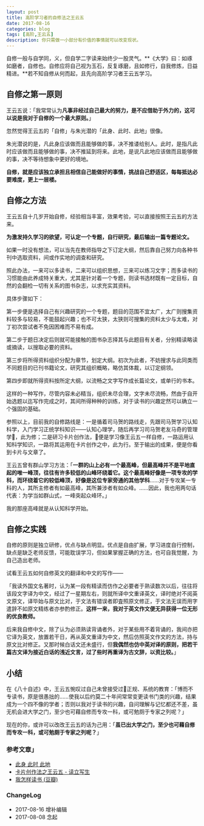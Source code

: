 ```yaml
---
layout: post
title: 高阶学习者的自修法之王云五
date: 2017-08-16
categories: blog
tags: [高阶,王云五]
description: 你只需做一小部分有价值的事情就可以改变现状。
---
```


自修一般与自学同，义，但自学二字读来始终少一股灵气。**《大学》曰：如琢如磨者，自修也。自修应将自己视为玉石，反复琢磨，且如修行，自我修炼，日益精进。**若不知自修从何而起，且先向高阶学习者王云五学习。

## 自修之第一原则

王云五说：「我常常认为**凡事非经过自己最大的努力，是不应借助于外力的，这可以说是我对于自修的一个最大原则。**」

忽然觉得王云五的「自修」与朱光潜的「此身、此时、此地」很像。

朱光潜说的是，凡此身应该做而且能够做的事，决不推诿给别人。此时，是指凡此时应该做而且能够做的事，决不推延到将来。此地，是说凡此地应该做而且能够做的事，决不等待想象中更好的境地。

**自修，就是应该独立承担且相信自己能做好的事情，挑战自己舒适区，每每抵达必要难度，更上一层楼。**

## 自修之方法

王云五自十几岁开始自修，经验相当丰富，效果考验，可以直接按照王云五的方法来。

**为激发持久学习的欲望，可认定一个专题，自行研究，最后输出一篇专题论文。**

如果一时没有想法，可以当先在教师指导之下订定大纲，然后靠自己努力向各种书刊中选取资料，间或作实地的调查和研究。

照此办法，一来可以多读书，二来可以组织思想，三来可以练习文字；而多读书的习惯能由此养成特关重大，尤其是针对着一个专题，则读书选材既有一定目标，自然的会翻检一切有关系的图书杂志，以求充实其资料。

具体步骤如下：

第一步便是选择自己有兴趣研究的一个专题，题目的范围不宜太广，太广则搜集资料较多与较易，不能鼓起兴趣；也不可太狭，太狭则可搜集的资料太少与太难，对丁初次尝试者不免因困难而不易有成。

第二步于题日决定后则就可能接触的图书杂志择其与此题目有关者，分别精读略读或摘读，以搜取必要的资料。

第三步将所得资料组织分配为章节，划定大纲。初次为此者，不妨搜求与此同类而不同题目的已刊书籍论文，研究其组织概略，略仿其体裁，以订定纲领。

第四步即就所得资料按所定大纲，以流畅之文字写作成长篇论文，或单行的书本。

这样的一种写作，尽管内容未必精当，组织未尽合理，文字未尽流畅，然由于自开始选题以迄写作完成之时，其间所得种种的训练，对于读书的兴趣定然可以确立一个强固的基础。

参照以上，目前我的自修路线是：一是循着司马贺的路线走，先跟司马贺学习认知科学，入门学习正统学科知识——认知心理学，随后再学习司马贺老友马奇的管理学，此为修；二是研习卡片创作法，便是学习像王云五一样自修，一路运用认知科学知识，一路将其运用在卡片创作之中，此为行。至于输出的成果，便是你看到卡片与文章了。

王云五曾有群山学习方法：「**一群的山上必有一个最高峰，但最高峰并不是平地直起的唯一峰顶，往往有许多较低的山峰环绕着它。这个最高峰好像是一项专攻的学科，而环绕着它的较低峰顶，好像是这位专家旁通的其他学科**……对于专攻某一专科的人，其所主修者有如最高峰，其所兼涉者有如众峰。……因此，我也用两句话代表：为学当如群山式，一峰突起众峰环。」

我的那座高峰就是从认知科学开始。

## 自修之实践

自修的原则是独立研修，优点与缺点明显。优点是自由扩展，学习进度自行控制，缺点是缺乏老师反馈，可能耽误学习，但如果掌握正确的方法，也可自我觉醒，为自己造出老师。

试看王云五如何自修英文的翻译和中文的写作——

「我读外国文名著时，认为某一段有精读而仿作之必要者于熟读数次以后，往往将该段文字译为中文，经过了一星期左右，则就所译中文重译英文，译时绝对不阅英文原文，译毕始与原文比对，于文法有错误者即査照原文修正，于文法无误而用字遣辞不如原文精练者亦参酌修正。**这样一来，我对于英文作文便无异获得一位无形的优良教师。**

后来我自修中文，除了认为必须熟读背诵者外，对于某些用不着背诵的，我间亦把它译为英文，放置若干日，再从英文重译为中文，然后仿照英文作文的方法，持与原文比对修正。又那时候白话文还未盛行，但**我偶然也仿中英对译的原则，把若干篇古文译为接近白话的浅近文言，过了些时再重译为古文辞，以资比较。**」

## 小结

在《八十自述》中，王云五惋叹过自己未曾接受过正规、系统的教育：「博而不专读书，原是很愚拙的……使我以后约莫二十年间常常变更读书门类的兴趣，结果成为一个四不像的学者；否则以我对于读书的兴趣，自问理解与记忆都还不差，虽无机会进大学之门，至少也可藉自修而专攻一科，或可勉厕于专家之列呢？」

现在的你，或许可以改改王云五的话为己用：「**虽已出大学之门，至少也可藉自修而专攻一科，或可勉厕于专家之列呢？**」


### 参考文章」

* [此身 此时 此地](http://blog.sina.com.cn/s/blog_48b0d37b0100nmf3.html)
* [卡片创作法之王云五 - 读立写生](http://www.cnfeat.com/blog/2017/08/08/WangYunWuCardWrite/)
* [我怎样读书 (豆瓣)](https://book.douban.com/subject/1065165/)


### ChangeLog

- 2017-08-16 增补编辑
- 2017-08-08 念起



